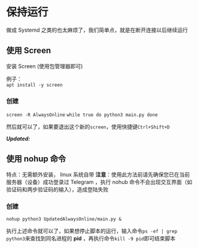 # 保持运行

做成 Systemd 之类的也太麻烦了，我们简单点，就是在断开连接以后继续运行

## 使用 Screen

安装 Screen (使用包管理器即可)  

例子：  
`apt install -y screen`

### 创建

`screen -R AlwaysOnline`
`while true
do
python3 main.py
done`

然后就可以了，如果要退出这个新的`screen`，使用快捷键`Ctrl+Shift+D`  

_**Updated:**_
## 使用 nohup 命令

特点：无需额外安装， linux 系统自带
**注意**：使用此方法前请先确保您已在当前服务器（设备）成功登录过 Telegram ，执行 nohub 命令不会出现交互界面（如验证码和两步验证码的输入），造成登陆失败

### 创建

`nohup python3 UpdatedAlwaysOnline/main.py &`

执行上述命令就可以了，如果想停止脚本的运行，输入命令`ps -ef | grep python3`来查找到同名进程的 **pid** ，再执行命令`kill -9 pid`即可结束脚本
